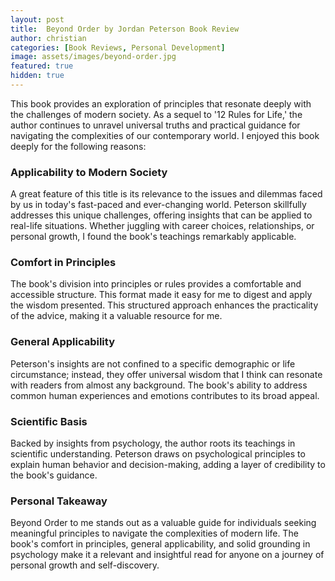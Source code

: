 ```yaml
---
layout: post
title:  Beyond Order by Jordan Peterson Book Review
author: christian
categories: [Book Reviews, Personal Development]
image: assets/images/beyond-order.jpg
featured: true
hidden: true
---
```


This book provides an exploration of principles that resonate deeply with the challenges of modern society. As a sequel to '12 Rules for Life,' the author continues to unravel universal truths and practical guidance for navigating the complexities of our contemporary world. I enjoyed this book deeply for the following reasons:

### **Applicability to Modern Society**

A great feature of this title is its relevance to the issues and dilemmas faced by us in today's fast-paced and ever-changing world. Peterson skillfully addresses this unique challenges, offering insights that can be applied to real-life situations. Whether juggling with career choices, relationships, or personal growth, I found the book's teachings remarkably applicable.

### **Comfort in Principles**

The book's division into principles or rules provides a comfortable and accessible structure. This format made it easy for me to digest and apply the wisdom presented. This structured approach enhances the practicality of the advice, making it a valuable resource for me.

### **General Applicability**

Peterson's insights are not confined to a specific demographic or life circumstance; instead, they offer universal wisdom that I think can resonate with readers from almost any background. The book's ability to address common human experiences and emotions contributes to its broad appeal.

### **Scientific Basis**

Backed by insights from psychology, the author roots its teachings in scientific understanding. Peterson draws on psychological principles to explain human behavior and decision-making, adding a layer of credibility to the book's guidance.

### Personal Takeaway

Beyond Order to me stands out as a valuable guide for individuals seeking meaningful principles to navigate the complexities of modern life. The book's comfort in principles, general applicability, and solid grounding in psychology make it a relevant and insightful read for anyone on a journey of personal growth and self-discovery.
